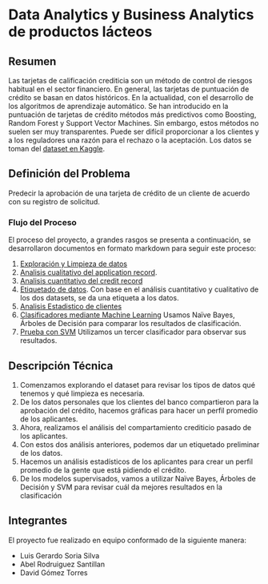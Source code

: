 # Data Analytics y Business Analytics de productos lácteos

## Resumen

Las tarjetas de calificación crediticia son un método de control de riesgos habitual en el sector financiero. En general, las tarjetas de puntuación de crédito se basan en datos históricos. En la actualidad, con el desarrollo de los algoritmos de aprendizaje automático. Se han introducido en la puntuación de tarjetas de crédito métodos más predictivos como Boosting, Random Forest y Support Vector Machines. Sin embargo, estos métodos no suelen ser muy transparentes. Puede ser difícil proporcionar a los clientes y a los reguladores una razón para el rechazo o la aceptación. Los datos se toman del [dataset en Kaggle](https://www.kaggle.com/datasets/rikdifos/credit-card-approval-prediction).


## Definición del Problema

Predecir la aprobación de una tarjeta de crédito de un cliente de acuerdo con su registro de solicitud.

### Flujo del Proceso
El proceso del proyecto, a grandes rasgos se presenta a continuación, se desarrollaron documentos en formato markdown para seguir este proceso:

1. [Exploración y Limpieza de datos](./src/1_Exploracion_Limpieza.ipynb)
2. [Analisis cualitativo del application record](./src/2_Analisis_application_record.ipynb). 
3. [Analisis cuantitativo del credit record](src/3_Analisis_credit_record.ipynb)
4. [Etiquetado de datos](./src/4_Etiquetado.ipynb). Con base en el análisis cuantitativo y cualitativo de los dos datasets, se da una etiqueta a los datos.
5. [Analisis Estadistico de clientes](./src/5_Analisis_Estadistico_Clientes.ipynb)
6. [Clasificadores mediante Machine Learning](./src/6_Machine_Learning_Clasificadores.ipynb) Usamos Naïve Bayes, Árboles de Decisión para comparar los resultados de clasificación.
7. [Prueba con SVM](./src/7_Machine_Learning_Prueba_SVM_RBF.ipynb) Utilizamos un tercer clasificador para observar sus resultados.

## Descripción Técnica

1. Comenzamos explorando el dataset para revisar los tipos de datos qué tenemos y qué limpieza es necesaria.
2. De los datos personales que los clientes del banco compartieron para la aprobación del crédito, hacemos gráficas para hacer un perfil promedio de los aplicantes.
3. Ahora, realizamos el análisis del compartamiento crediticio pasado de los aplicantes.
4. Con estos dos análisis anteriores, podemos dar un etiquetado preliminar de los datos.
5. Hacemos un análisis estadísticos de los aplicantes para crear un perfil promedio de la gente que está pidiendo el crédito.
6. De los modelos supervisados, vamos a utilizar Naïve Bayes, Árboles de Decisión y SVM para revisar cuál da mejores resultados en la clasificación



## Integrantes

El proyecto fue realizado en equipo conformado de la siguiente manera:

* Luis Gerardo Soria Silva
* Abel Rodruiguez Santillan
* David Gómez Torres
